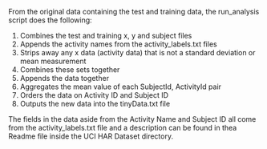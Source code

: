 From the original data containing the test and training data, the run_analysis script does the following:

1. Combines the test and training x, y and subject files
2. Appends the activity names from the activity_labels.txt files
3. Strips away any x data (activity data) that is not a standard deviation or mean measurement
4. Combines these sets together
5. Appends the data together
6. Aggregates the mean value of each SubjectId, ActivityId pair
7. Orders the data on Activity ID and Subject ID
8. Outputs the new data into the tinyData.txt file

The fields in the data aside from the Activity Name and Subject ID all come from the activity_labels.txt file and a description
can be found in thea Readme file inside the UCI HAR Dataset directory. 
